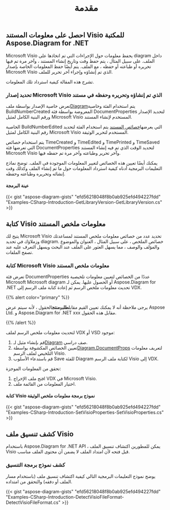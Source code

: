 ﻿---
title: مقدمة
type: docs
weight: 10
url: /ar/net/introduction/
description: استحداث مكتبة Aspose.Diagram.
---
## **احصل على معلومات المستند Visio للمكتبة Aspose.Diagram for .NET**
Microsoft Visio يحفظ معلومات حول الإجراءات التي تم اتخاذها على diagram داخل الملف. على سبيل المثال ، يتم حفظ وقت وتاريخ إنشاء المستند ، وآخر مرة تم فيها تحريره أو طباعته أو حفظه ، مع الملف. يتم أيضًا حفظ المعلومات الخاصة بإصدار Microsoft Visio الذي تم إنشاؤه وإجراء آخر تحرير للملف.

تشرح هذه المقالة كيفية استرداد تلك المعلومات.
### **تحديد إصدار Microsoft Visio الذي تم إنشاؤه وتحريره وحفظه في مستند**
 تعرض خاصية الإصدار بواسطة ملف[Diagram](https://reference.aspose.com/diagram/net/aspose.diagram/diagram/)يتم استخدام الفئة وخاصية BuildNumberCreated المعروضة بواسطة فئة DocumentProperties لتحديد الإصدار ورقم البنية الكامل لمثيل Microsoft Visio المستخدم لإنشاء المستند.

 الخاصية BuildNumberEdited التي يعرضها[خصائص المستند](https://reference.aspose.com/diagram/net/aspose.diagram/documentproperties) يتم استخدام الفئة لتحديد رقم البنية الكامل لمثيل Microsoft Visio المستخدم لتحرير الوثيقة.

يتم استخدام خصائص TimeCreated و TimeEdited و TimePrinted و TimeSaved التي تعرضها فئة DocumentProperties لتحديد الوقت الذي تم فيه إنشاء المستند Microsoft Visio وآخر تحرير وطباعته وآخر مرة تم حفظه فيها.

يمكنك أيضًا تعيين هذه الخصائص لتغيير المعلومات الموجودة في الملف. توضح نماذج التعليمات البرمجية أدناه كيفية استرداد المعلومات حول ما تم إنشاء الملف وكذلك وقت إنشائه وتحريره وطباعته وحفظه.
#### **عينة البرمجة**
{{< gist "aspose-diagram-gists" "efd56218048f8b0ab925efd494227fdd" "Examples-CSharp-Introduction-GetLibraryVersion-GetLibraryVersion.cs" >}}
## **كتابة Visio معلومات ملخص المستند**
يتيح لك Microsoft Visio تحديد عدد من خصائص معلومات ملخص المستند لمساعدتك وزملاؤك في تحديد diagram. خصائص الملخص ، على سبيل المثال ، العنوان والموضوع والمؤلف والوصف ، مما يسهل العثور على الملف عند البحث ويسهل التعرف عليه عند تصفح الملفات.
### **كتابة Microsoft Visio معلومات ملخص المستند**
تعرض فئة DocumentProperties عددًا من الخصائص لتعيين معلومات تلخيصية Microsoft Microsoft diagram أو الحصول عليها. يمكن لـ Aspose.Diagram for .NET تحديث معلومات ملخص الرسم ثم إعادة كتابة ملف الرسم إلى VDX.

{{% alert color="primary" %}} 

يرجى ملاحظة أنه لا يمكنك تعيين القيم مقابل**طلب**و**منتج**الحقول ، لأنه سيتم عرض Aspose Ltd. و Aspose.Diagram for .NET xxx مقابل هذه الحقول.

{{% /alert %}} 

لتحديث معلومات ملخص الرسم لملف VDX أو VSD موجود:

1.  قم بإنشاء مثيل لـ[Diagram](https://reference.aspose.com/diagram/net/aspose.diagram/diagram/) صف دراسي.
1.  تعيين الخصائص المكشوفة بواسطة[Diagram.DocumentProps](https://reference.aspose.com/diagram/net/aspose.diagram/diagram/properties/documentprops) لتعريف معلومات التلخيص لملف الرسم Visio.
1. قم باستدعاء الأسلوب Save للفئة Diagram لكتابة ملف الرسم Visio إلى VDX.

تحقق من المعلومات الموجزة:

1. افتح ملف الإخراج VDX في Microsoft Visio.
1. اختيار المعلومات من القائمة ملف.
#### **كتابة Visio نموذج برمجة معلومات ملخص الوثيقة**
{{< gist "aspose-diagram-gists" "efd56218048f8b0ab925efd494227fdd" "Examples-CSharp-Introduction-SetVisioProperties-SetVisioProperties.cs" >}}
## **كشف تنسيق ملف Visio**
باستخدام Aspose.Diagram for .NET API ، يمكن للمطورين اكتشاف تنسيق الملف Visio قبل فتحه لأن امتداد الملف لا يضمن أن محتوى الملف مناسب.
### **كشف نموذج برمجة التنسيق**
يوضح نموذج التعليمات البرمجية التالي كيفية اكتشاف تنسيق ملف (باستخدام مسار الملف أو دفقه) والتحقق من امتداده.

{{< gist "aspose-diagram-gists" "efd56218048f8b0ab925efd494227fdd" "Examples-CSharp-Introduction-DetectVisioFileFormat-DetectVisioFileFormat.cs" >}}
